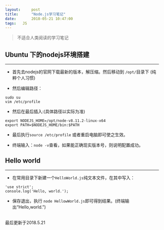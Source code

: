 ```yaml
---
layout:     post
title:      "Node.js学习笔记"
date:       2018-05-21 10:47:00
tags:   JS
---
```


> 不适合人类阅读的学习笔记

## Ubuntu 下的nodejs环境搭建
---

- 首先去nodejs的官网下载最新的版本，解压缩。然后移动到 `/opt/`目录下 (纯粹个人习惯)

- 然后编辑路径：
```
sudo su
vim /etc/profile
```

- 然后在最后插入:(具体路径以实际为准)
```
export NODEJS_HOME=/opt/node-v8.11.2-linux-x64
export PATH=$NODEJS_HOME/bin:$PATH
```

- 最后执行`source /etc/profile` 或者重启电脑即可使之生效。

- 终端输入：`node -v`查看，如果能正确现实版本号，则说明配置成功。

## Hello world
---

- 在常用目录下新建一个`HelloWorld.js`纯文本文件，在其中写入：
```
'use strict';
console.log('Hello, world.');
```

- 保存退出，执行 `node HellowWorld.js`即可得到结果。(终端输出“Hello,world.”)


<br>
最后更新于2018.5.21
